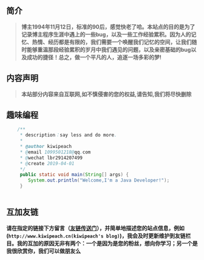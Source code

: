 
## 简介

>    **博主1994年11月12日，标准的90后，感觉快老了哈。本站点的目的是为了记录博主程序生涯中遇上的一些bug，以及一些工作经验累积。因为人的记忆、热情、经历都是有限的，我们需要一个唤醒我们记忆的空间，让我们随时能够重温那段经验累积的岁月中我们遇见的问题，以及亲密基础的bug以及成功的捷径！总之，做一个平凡的人，追逐一场多彩的梦!**

## 内容声明

>    **本站部分内容来自互联网,如不慎侵害的您的权益,请告知,我们将尽快删除**

## 趣味编程

```java
    /**
     * description：say less and do more.
     *
     * @author kiwipeach
     * @email 1099501218@qq.com
     * @wechat lbr2914207499
     * @create 2019-04-01
     */
     public static void main(String[] args) {
        System.out.println("Welcome,I'm a Java Developer!");
     }
   
```

## 互加友链

   **请在指定的链接下方留言（[友链传送门](http://www.kiwipeach.cn/blog/detail/100)），并简单地描述您的站点信息，例如(`http://www.kiwipeach.cn(kiwipeach's blog)`)，我会及时更新维护到友链栏目。我的互加的原因无非有两个：一个是因为是您的粉丝，想向你学习；另一个是我很欣赏你，我们可以做朋友么**





